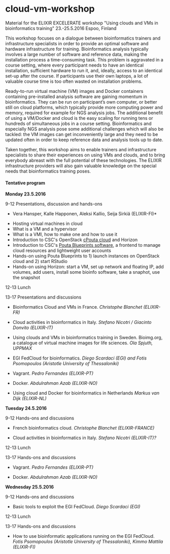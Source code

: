 # cloud-vm-workshop
Material for the ELIXIR EXCELERATE workshop "Using clouds and VMs in bioinformatics training" 23.-25.5.2016 Espoo, Finland

This workshop focuses on a dialogue between bioinformatics trainers and infrastructure specialists in order to provide an optimal software and hardware infrastructure for training. Bioinformatics analysis typically involves a large number of software and reference data, making the installation process a time-consuming task. This problem is aggravated in a course setting, where every participant needs to have an identical installation, sufficient hardware to run it, and, ideally, access to an identical set-up after the course. If participants use their own laptops, a lot of valuable course time is too often wasted on installation problems.

Ready-to-run virtual machine (VM) images and Docker containers containing pre-installed analysis software are gaining momentum in bioinformatics. They can be run on participant’s own computer, or better still on cloud platforms, which typically provide more computing power and memory, required for example for NGS analysis jobs. The additional benefit of using a VM/Docker and cloud is the easy scaling for running tens or hundreds of simultaneous jobs in a course setting. Bioinformatics and especially NGS analysis pose some additional challenges which will also be tackled: the VM images can get inconveniently large and they need to be updated often in order to keep reference data and analysis tools up to date.

Taken together, this workshop aims to enable trainers and infrastructure specialists to share their experiences on using VMs and clouds, and to bring everybody abreast with the full potential of these technologies. The ELIXIR infrastructure providers will also gain valuable knowledge on the special needs that bioinformatics training poses. 

#### Tentative program

**Monday 23.5.2016**

9-12 Presentations, discussion and hands-ons

* Vera Hansper, Kalle Happonen, Aleksi Kallio, Seija Sirkiä (ELIXIR-FI)*
- Hosting virtual machines in cloud
- What is a VM and a hypervisor
- What is a VMI, how to make one and how to use it
- Introduction to CSC's OpenStack [cPouta cloud](https://research.csc.fi/pouta-user-guide) and Horizon
- Introduction to CSC's [Pouta Blueprints software](https://github.com/CSC-IT-Center-for-Science/pouta-blueprints), a frontend to manage cloud resources and lightweight user accounts
- Hands-on using Pouta Blueprints to 1) launch instances on OpenStack cloud and 2) start RStudio
- Hands-on using Horizon: start a VM, set up network and floating IP, add volumes, add users, install some bioinfo software, take a snaphot, use the snapshot

12-13 Lunch

13-17 Presentations and discussions

- Bioinformatics Cloud and VMs in France. *Christophe Blanchet (ELIXIR-FR)*

- Cloud activities in bioinformatics in Italy. *Stefano Nicotri / Giacinto Donvito (ELIXIR-IT)* 

- Using clouds and VMs in bioinformatics training in Sweden. Bioimg.org, a catalogue of virtual machine images for life sciences. *Ola Spjuth, UPPMAX*  

- EGI FedCloud for bioinformatics. *Diego Scardaci (EGI) and Fotis Psomopoulos (Aristotle University of Thessaloniki)* 

- Vagrant. *Pedro Fernandes (ELIXIR-PT)*

- Docker. *Abdulrahman Azab (ELIXIR-NO)*

- Using cloud and Docker for bioinformatics in Netherlands *Markus van Dijk (ELIXIR-NL)*

**Tuesday 24.5.2016**

9-12 Hands-ons and discussions

- French bioinformatics cloud. *Christophe Blanchet (ELIXIR-FRANCE)*

- Cloud activities in bioinformatics in Italy. *Stefano Nicotri (ELIXIR-IT)?*

12-13 Lunch

13-17 Hands-ons and discussions

- Vagrant. *Pedro Fernandes (ELIXIR-PT)*

- Docker. *Abdulrahman Azab (ELIXIR-NO)*

**Wednesday 25.5.2016**

9-12 Hands-ons and discussions

- Basic tools to exploit the EGI FedCloud. *Diego Scardaci (EGI)*

12-13 Lunch

13-17 Hands-ons and discussions

- How to use bioinformatic applications running on the EGI FedCloud. *Fotis Psomopoulos (Aristotle University of Thessaloniki), Kimmo Mattila (ELIXIR-FI)*

